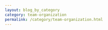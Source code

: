 ```yaml
---
layout: blog_by_category
category: team-organization 
permalink: /category/team-organization.html
---
```


